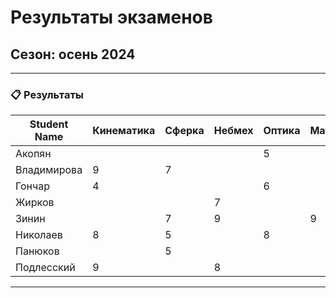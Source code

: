 # Результаты экзаменов

## **Сезон**: осень 2024  

---

### 📋 **Результаты**

| **Student Name**   | **Кинематика** | **Сферка** | **Небмех** | **Оптика** | **Матан**| **Астрофиз**|**Предрег**|**Сумма** |
|---------------------|----------|-------------|-------------|-------------|------------|-------------|---------|---------|
| Акопян           |             |           |           |      5           |      | | |5          |
| Владимирова   |        9        |     7      |           |                 |      |  |9 |25       |
| Гончар       |       4          |           |           |        6         |     |  5|8 |23        |
| Жирков        |                |           |       7    |                |      |   |7 | 14      |
| Зинин      |                   |      7     |     9      |                 |     9|  | 10 | 36       |
|  Николаев           |   8        |     5        |             |     8        |   | |  9|     30      |
| Панюков           |            |      5      |            |                |   |   |  | 5         |
| Подлесский      |         9     |              |     8      |                |  |  |  10 |   27         |

---

